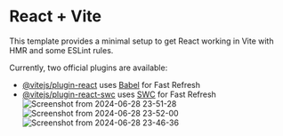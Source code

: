 # React + Vite

This template provides a minimal setup to get React working in Vite with HMR and some ESLint rules.

Currently, two official plugins are available:

- [@vitejs/plugin-react](https://github.com/vitejs/vite-plugin-react/blob/main/packages/plugin-react/README.md) uses [Babel](https://babeljs.io/) for Fast Refresh
- [@vitejs/plugin-react-swc](https://github.com/vitejs/vite-plugin-react-swc) uses [SWC](https://swc.rs/) for Fast Refresh
![Screenshot from 2024-06-28 23-51-28](https://github.com/Sandhya015/MERN-STACK/assets/144054124/7d712087-2a4f-42da-8fca-42da9a0d0a93)
![Screenshot from 2024-06-28 23-52-00](https://github.com/Sandhya015/MERN-STACK/assets/144054124/bd2c66a1-798f-457e-b2ef-17c47f026042)
![Screenshot from 2024-06-28 23-46-36](https://github.com/Sandhya015/MERN-STACK/assets/144054124/ee15122f-8b44-4fda-95ff-62866d3bb759)
